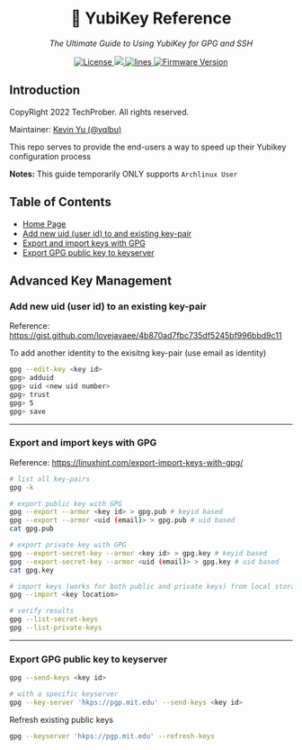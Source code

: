 <h1 align="center">🔐 YubiKey Reference</h1>
<p align="center">
    <em>The Ultimate Guide to Using YubiKey for GPG and SSH</em>
</p>

<p align="center">
    <a href="https://github.com/TechProber/yubikey-reference/blob/master/LICENSE">
      <img src="https://img.shields.io/github/license/TechProber/yubikey-reference?color=critical" alt="License"/>
    </a>
    <a href="https://hits.seeyoufarm.com">
      <img src="https://hits.seeyoufarm.com/api/count/incr/badge.svg?url=https%3A%2F%2Fgithub.com%2FTechProber%2Fyubikey-reference&count_bg=%235322B2&title_bg=%23555555&icon=&icon_color=%23E7E7E7&title=hits&edge_flat=false"/>
    </a>
    <a href="https://img.shields.io/tokei/lines/github/TechProber/yubikey-reference?color=orange">
      <img src="https://img.shields.io/tokei/lines/github/TechProber/yubikey-reference?color=orange" alt="lines">
    </a>
    <a href="https://www.yubico.com/blog/yubikey-firmware-update-yubikey-5-series-with-firmware-5-4/">
        <img src="https://img.shields.io/badge/yubikey--firmware-v5.4.3-brightgreen" alt="Firmware Version">
    </a>
</p>

## Introduction

CopyRight 2022 TechProber. All rights reserved.

Maintainer: [ Kevin Yu (@yqlbu) ](https://github.com/yqlbu)

This repo serves to provide the end-users a way to speed up their Yubikey configuration process

**Notes:** This guide temporarily ONLY supports `Archlinux User`

## Table of Contents

- [Home Page](https://github.com/TechProber/yubikey-reference)
- [Add new uid (user id) to and existing key-pair](#add-new-uid-user-id-to-an-existing-key-pair)
- [Export and import keys with GPG](#export-and-import-keys-with-gpg)
- [Export GPG public key to keyserver](#export-gpg-public-key-to-keyserver)

## Advanced Key Management

### Add new uid (user id) to an existing key-pair

Reference: https://gist.github.com/lovejavaee/4b870ad7fbc735df5245bf996bbd9c11

To add another identity to the exisitng key-pair (use email as identity)

```bash
gpg --edit-key <key id>
gpg> adduid
gpg> uid <new uid number>
gpg> trust
gpg> 5
gpg> save
```

---

### Export and import keys with GPG

Reference: https://linuxhint.com/export-import-keys-with-gpg/

```bash
# list all key-pairs
gpg -k

# export public key with GPG
gpg --export --armor <key id> > gpg.pub # keyid based
gpg --export --armor <uid (email)> > gpg.pub # uid based
cat gpg.pub

# export private key with GPG
gpg --export-secret-key --armor <key id> > gpg.key # keyid based
gpg --export-secret-key --armor <uid (email)> > gpg.key # uid based
cat gpg.key

# import keys (works for both public and private keys) from local storage
gpg --import <key location>

# verify results
gpg --list-secret-keys
gpg --list-private-keys
```

---

### Export GPG public key to keyserver

```bash
gpg --send-keys <key id>

# with a specific keyserver
gpg --key-server 'hkps://pgp.mit.edu' --send-keys <key id>
```

Refresh existing public keys

```bash
gpg --keyserver 'hkps://pgp.mit.edu' --refresh-keys
```
